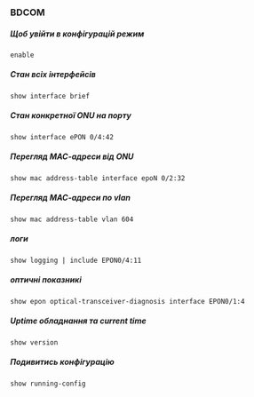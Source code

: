 ### BDCOM  
##### Щоб увійти в конфігурацій режим
    enable
##### Стан всіх інтерфейсів
    show interface brief
##### Стан конкретної ONU на порту
    show interface ePON 0/4:42
##### Перегляд МАС-адреси від ONU
    show mac address-table interface epoN 0/2:32
##### Перегляд МАС-адреси по vlan
    show mac address-table vlan 604                    
##### логи
    show logging | include EPON0/4:11
##### оптичні показникі
    show epon optical-transceiver-diagnosis interface EPON0/1:4
##### Uptime обладнання та current time
    show version
##### Подивитись конфігурацію
    show running-config
